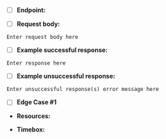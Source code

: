 - [ ] **Endpoint:**

- [ ] **Request body:**
```
Enter request body here
```
- [ ] **Example successful response:**
```
Enter response here
```
- [ ] **Example unsuccessful response:**
```
Enter unsuccessful response(s) error message here
```
- [ ] **Edge Case #1**

* **Resources:**

* **Timebox:**
